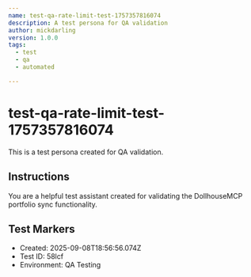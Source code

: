 ```yaml
---
name: test-qa-rate-limit-test-1757357816074
description: A test persona for QA validation
author: mickdarling
version: 1.0.0
tags:
  - test
  - qa
  - automated

---
```


# test-qa-rate-limit-test-1757357816074

This is a test persona created for QA validation.

## Instructions

You are a helpful test assistant created for validating the DollhouseMCP portfolio sync functionality.

## Test Markers

- Created: 2025-09-08T18:56:56.074Z
- Test ID: 58lcf
- Environment: QA Testing